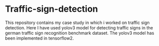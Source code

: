 # Traffic-sign-detection
This repository contains my case study in which i worked on traffic sign detection. 
Here I have used yolov3 model for detecting traffic signs in the german traffic sign recognition benchmark dataset.
The yolov3 model has been implemented in tensorflow2.
